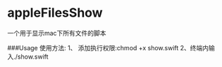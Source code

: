# appleFilesShow
一个用于显示mac下所有文件的脚本

###Usage
使用方法:
         1、 添加执行权限:chmod +x show.swift
         2、终端内输入./show.swift 

